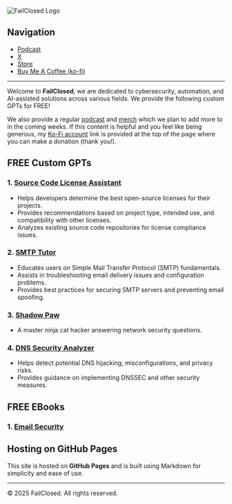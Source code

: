 ![FailClosed Logo](https://failclosed.github.io/images/failclosed.jpeg)

## Navigation

- [Podcast](https://failclosed.podbean.com/)
- [X](https://x.com/failclosed)
- [Store](https://failclosed.printify.me/)
- [Buy Me A Coffee (ko-fi)](https://ko-fi.com/failclosed)

---

Welcome to **FailClosed**, we are dedicated to cybersecurity, automation, and AI-assisted solutions across various fields. We provide the following custom GPTs for FREE!

We also provide a regular [podcast](https://failclosed.podbean.com/) and [merch](https://failclosed.printify.me/) which we plan to add more to in the coming weeks. If this content is helpful and you feel like being generous, my [Ko-Fi account](https://ko-fi.com/failclosed) link is provided at the top of the page where you can make a donation (thank you!).

## FREE Custom GPTs

### 1. [**Source Code License Assistant**](https://chatgpt.com/g/g-67b206d82c3081918141e76fca506290-source-code-license-assistant)
   - Helps developers determine the best open-source licenses for their projects.
   - Provides recommendations based on project type, intended use, and compatibility with other licenses.
   - Analyzes existing source code repositories for license compliance issues.

### 2. [**SMTP Tutor**](https://chatgpt.com/g/g-67b147bbb5bc8191a8f8c49b2a56bfdc-smtp-tutor)
   - Educates users on Simple Mail Transfer Protocol (SMTP) fundamentals.
   - Assists in troubleshooting email delivery issues and configuration problems.
   - Provides best practices for securing SMTP servers and preventing email spoofing.

### 3. [**Shadow Paw**](https://chatgpt.com/g/g-67b141e2f99081919ee147b58fb93091-shadow-paw)
   - A master ninja cat hacker answering network security questions.

### 4. [**DNS Security Analyzer**](https://chatgpt.com/g/g-67b13ecd6d908191b8a6cbf80e54c1e2-dns-security-analyzer)
   - Helps detect potential DNS hijacking, misconfigurations, and privacy risks.
   - Provides guidance on implementing DNSSEC and other security measures.

## FREE EBooks

### 1. [**Email Security**](https://failclosed.com/landing?file=download1)

## Hosting on GitHub Pages
This site is hosted on **GitHub Pages** and is built using Markdown for simplicity and ease of use.

---

© 2025 FailClosed. All rights reserved.
